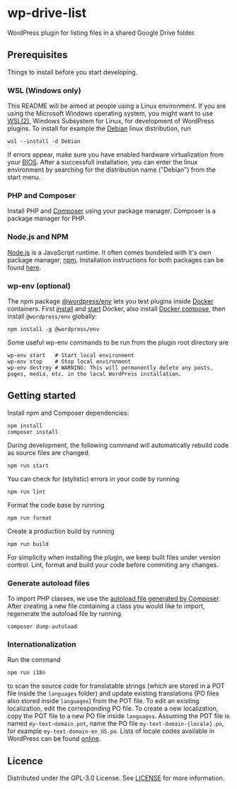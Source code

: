 # wp-drive-list

WordPress plugin for listing files in a shared Google Drive folder.

## Prerequisites

Things to install before you start developing.

### WSL (Windows only)

This README will be aimed at people using a Linux environment. If you are using the Microsoft Windows operating system, you might want to use [WSL(2)](https://docs.microsoft.com/en-us/windows/wsl/), Windows Subsystem for Linux, for development of WordPress plugins. To install for example the [Debian](https://www.debian.org/intro/why_debian) linux distribution, run

```console
wsl --install -d Debian
```

If errors appear, make sure you have enabled hardware virtualization from your [BIOS](https://docs.microsoft.com/en-us/windows-hardware/manufacture/desktop/boot-to-uefi-mode-or-legacy-bios-mode). After a successfull installation, you can enter the linux environment by searching for the distribution name ("Debian") from the start menu.

### PHP and Composer

Install PHP and [Composer](https://getcomposer.org/doc/00-intro.md) using your package manager. Composer is a package manager for PHP.

### Node.js and NPM

[Node.js](https://nodejs.org/en/about/) is a JavaScript runtime. It often comes bundeled with it's own package manager, [npm](https://docs.npmjs.com/about-npm). Installation instructions for both packages can be found [here](https://docs.npmjs.com/downloading-and-installing-node-js-and-npm).

### wp-env (optional)

The npm package [@wordpress/env](https://www.npmjs.com/package/@wordpress/env) lets you test plugins inside [Docker](https://docs.docker.com/get-started/overview/) containers. First [install](https://docs.docker.com/get-docker/) and [start](https://docs.docker.com/config/daemon/systemd/) Docker, also install [Docker compose](https://docs.docker.com/compose/install/), then install `@wordpress/env` globally:

```console
npm install -g @wordpress/env
```

Some useful wp-env commands to be run from the plugin root directory are

```console
wp-env start   # Start local environment
wp-env stop    # Stop local environment
wp-env destroy # WARNING: This will permanently delete any posts, pages, media, etc. in the local WordPress installation.
```

## Getting started

Install npm and Composer dependencies:

```console
npm install
composer install
```

During development, the following command will automatically rebuild code as source files are changed.

```console
npm run start
```

You can check for (stylistic) errors in your code by running

```console
npm run lint
```

Format the code base by running

```console
npm run format
```

Create a production build by running

```console
npm run build
```

For simplicity when installing the plugin, we keep built files under version control. Lint, format and build your code before commiting any changes.

### Generate autoload files

To import PHP classes, we use the [autoload file generated by Composer](https://getcomposer.org/doc/01-basic-usage.md#autoloading). After creating a new file containing a class you would like to import, regenerate the autoload file by running

```console
composer dump-autoload
```

### Internationalization

Run the command

```console
npm run i18n
```

to scan the source code for translatable strings (which are stored in a POT file inside the `languages` folder) and update existing translations (PO files also stored inside `languages`) from the POT file. To edit an existing localization, edit the corresponding PO file. To create a new localization, copy the POT file to a new PO file inside `languages`. Assuming the POT file is named `my-text-domain.pot`, name the PO file `my-text-domain-{locale}.po`, for example `my-text-domain-en_US.po`. Lists of locale codes available in WordPress can be found [online](https://wpastra.com/docs/complete-list-wordpress-locale-codes/).

## Licence

Distributed under the GPL-3.0 License. See [LICENSE](./LICENCE) for more information.
